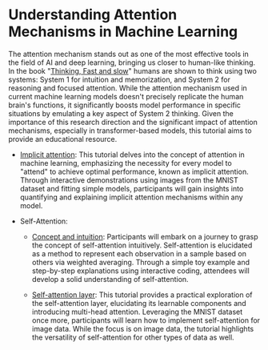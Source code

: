 # Understanding Attention Mechanisms in Machine Learning

The attention mechanism stands out as one of the most effective tools in the field of AI and deep learning, bringing us closer to human-like thinking. In the book "[Thinking, Fast and slow](https://en.wikipedia.org/wiki/Thinking,_Fast_and_Slow)" humans are shown to think using two systems: System 1 for intuition and memorization, and System 2 for reasoning and focused attention. While the attention mechanism used in current machine learning models doesn't precisely replicate the human brain's functions, it significantly boosts model performance in specific situations by emulating a key aspect of System 2 thinking. Given the importance of this research direction and the significant impact of attention mechanisms, especially in transformer-based models, this tutorial aims to provide an educational resource.


* [Implicit attention](https://github.com/bezhvin/AttentionMechanism/blob/main/ImplicitAttention.ipynb):
This tutorial delves into the concept of attention in machine learning, emphasizing the necessity for every model to "attend" to achieve optimal performance, known as implicit attention. Through interactive demonstrations using images from the MNIST dataset and fitting simple models, participants will gain insights into quantifying and explaining implicit attention mechanisms within any model.

* Self-Attention:

  * [Concept and intuition](https://github.com/bezhvin/AttentionMechanism/blob/main/self-attention%20intuition.ipynb):
Participants will embark on a journey to grasp the concept of self-attention intuitively. Self-attention is elucidated as a method to represent each observation in a sample based on others via weighted averaging. Through a simple toy example and step-by-step explanations using interactive coding, attendees will develop a solid understanding of self-attention.

  * [Self-attention layer](https://github.com/bezhvin/AttentionMechanism/blob/main/self-attention_layer.ipynb):
This tutorial provides a practical exploration of the self-attention layer, elucidating its learnable components and introducing multi-head attention. Leveraging the MNIST dataset once more, participants will learn how to implement self-attention for image data. While the focus is on image data, the tutorial highlights the versatility of self-attention for other types of data as well.
